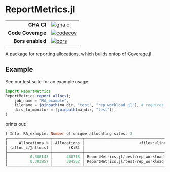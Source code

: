 # ReportMetrics.jl #

|||
|---------------------:|:----------------------------------------------|
| **GHA CI**           | [![gha ci][gha-ci-img]][gha-ci-url]           |
| **Code Coverage**    | [![codecov][codecov-img]][codecov-url]        |
| **Bors enabled**     | [![bors][bors-img]][bors-url]                 |

[gha-ci-img]: https://github.com/CliMA/ReportMetrics.jl/actions/workflows/ci.yml/badge.svg
[gha-ci-url]: https://github.com/CliMA/ReportMetrics.jl/actions/workflows/ci.yml

[codecov-img]: https://codecov.io/gh/CliMA/ReportMetrics.jl/branch/main/graph/badge.svg
[codecov-url]: https://codecov.io/gh/CliMA/ReportMetrics.jl

[bors-img]: https://bors.tech/images/badge_small.svg
[bors-url]: https://app.bors.tech/repositories/41363


A package for reporting allocations, which builds ontop of [Coverage.jl](https://github.com/JuliaCI/Coverage.jl)

## Example

See our test suite for an example usage:

```julia
import ReportMetrics
ReportMetrics.report_allocs(;
    job_name = "RA_example",
    filename = joinpath(ma_dir, "test", "rep_workload.jl"), # requires use of Profile.jl
    dirs_to_monitor = [joinpath(ma_dir, "test")],
)
```

prints out:

```julia
[ Info: RA_example: Number of unique allocating sites: 2
┌───────────────────┬─────────────┬─────────────────────────────────────────────┐
│     Allocations % │ Allocations │                        <file>:<line number> │
│ (alloc_i/∑allocs) │       (KiB) │                                             │
├───────────────────┼─────────────┼─────────────────────────────────────────────┤
│          0.606143 │      468718 │ ReportMetrics.jl/test/rep_workload.jl:9 │
│          0.393857 │      304562 │ ReportMetrics.jl/test/rep_workload.jl:8 │
└───────────────────┴─────────────┴─────────────────────────────────────────────┘
```
